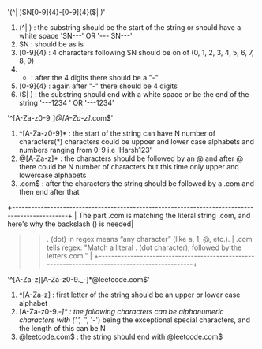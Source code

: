 '(^| )SN[0-9]{4}-[0-9]{4}($| )'
1. (^| ) : the substring should be the start of the string or should have a white space 'SN---' OR '--- SN---'
2. SN : should be as is
3. [0-9]{4} : 4 characters following SN should be on of (0, 1, 2, 3, 4, 5, 6, 7, 8, 9)
4. - : after the 4 digits there should be a "-"
5. [0-9]{4} : again after "-" there should be 4 digits
6. ($| ) : the substring should end with a white space or be the end of the string '---1234 ' OR '---1234' 



'^[A-Za-z0-9_]*@[A-Za-z]*\.com$'
1. ^[A-Za-z0-9]* : the start of the string can have N number of characters(*) characters could be uppoer and lower case alphabets and numbers ranging from 0-9 i.e 'Harsh123'
2. @[A-Za-z]* : the characters should be followed by an @ and after @ there could be N number of characters but this time only upper and lowercase alphabets
3. \.com$ : after the characters the string should be followed by a .com and then end after that

+-----------------------------------------------------------------------------------------------+
| The part \.com is matching the literal string .com, and here's why the backslash (\) is needed|
>> . (dot) in regex means “any character” (like a, 1, @, etc.).                                 |
>> \.com tells regex: "Match a literal . (dot character), followed by the letters com."         |
+-----------------------------------------------------------------------------------------------+



'^[A-Za-z][A-Za-z0-9._-]*@leetcode\.com$'
1. ^[A-Za-z] : first letter of the string should be an upper or lower case alphabet
2. [A-Za-z0-9._-]* : the following characters can be alphanumeric characters with ('.', '_', '-') being the exceptional special characters, and the length of this can be N
3. @leetcode\.com$ : the string should end with @leetcode\.com$